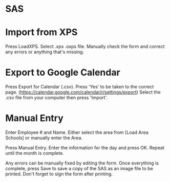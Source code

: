# SAS
# Import from XPS
Press LoadXPS.
Select .xps .oxps file.
Manually check the form and correct any errors or anything that's missing.

# Export to Google Calendar
Press Export for Calendar (.csv).
Press 'Yes' to be taken to the correct page. (https://calendar.google.com/calendar/r/settings/export)
Select the .csv file from your computer then press 'Import'.



# Manual Entry
Enter Employee # and Name. Either select the area from [Load Area Schools] or manually enter the Area.

Press Manual Entry.
Enter the information for the day and press OK.
Repeat until the month is complete.

Any errors can be manually fixed by editing the form.
Once everything is complete, press Save to save a copy of the SAS as an image file to be printed.
Don't forget to sign the form after printing.
